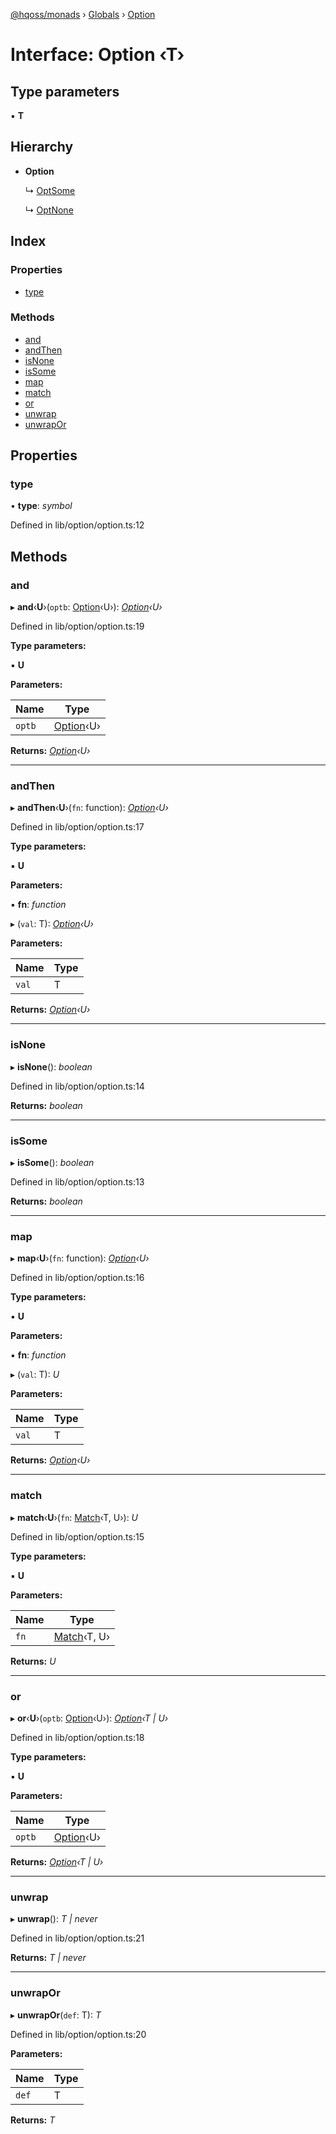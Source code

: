 [@hqoss/monads](../README.md) › [Globals](../globals.md) › [Option](option.md)

# Interface: Option ‹**T**›

## Type parameters

▪ **T**

## Hierarchy

* **Option**

  ↳ [OptSome](optsome.md)

  ↳ [OptNone](optnone.md)

## Index

### Properties

* [type](option.md#type)

### Methods

* [and](option.md#and)
* [andThen](option.md#andthen)
* [isNone](option.md#isnone)
* [isSome](option.md#issome)
* [map](option.md#map)
* [match](option.md#match)
* [or](option.md#or)
* [unwrap](option.md#unwrap)
* [unwrapOr](option.md#unwrapor)

## Properties

###  type

• **type**: *symbol*

Defined in lib/option/option.ts:12

## Methods

###  and

▸ **and**‹**U**›(`optb`: [Option](option.md)‹U›): *[Option](option.md)‹U›*

Defined in lib/option/option.ts:19

**Type parameters:**

▪ **U**

**Parameters:**

Name | Type |
------ | ------ |
`optb` | [Option](option.md)‹U› |

**Returns:** *[Option](option.md)‹U›*

___

###  andThen

▸ **andThen**‹**U**›(`fn`: function): *[Option](option.md)‹U›*

Defined in lib/option/option.ts:17

**Type parameters:**

▪ **U**

**Parameters:**

▪ **fn**: *function*

▸ (`val`: T): *[Option](option.md)‹U›*

**Parameters:**

Name | Type |
------ | ------ |
`val` | T |

**Returns:** *[Option](option.md)‹U›*

___

###  isNone

▸ **isNone**(): *boolean*

Defined in lib/option/option.ts:14

**Returns:** *boolean*

___

###  isSome

▸ **isSome**(): *boolean*

Defined in lib/option/option.ts:13

**Returns:** *boolean*

___

###  map

▸ **map**‹**U**›(`fn`: function): *[Option](option.md)‹U›*

Defined in lib/option/option.ts:16

**Type parameters:**

▪ **U**

**Parameters:**

▪ **fn**: *function*

▸ (`val`: T): *U*

**Parameters:**

Name | Type |
------ | ------ |
`val` | T |

**Returns:** *[Option](option.md)‹U›*

___

###  match

▸ **match**‹**U**›(`fn`: [Match](match.md)‹T, U›): *U*

Defined in lib/option/option.ts:15

**Type parameters:**

▪ **U**

**Parameters:**

Name | Type |
------ | ------ |
`fn` | [Match](match.md)‹T, U› |

**Returns:** *U*

___

###  or

▸ **or**‹**U**›(`optb`: [Option](option.md)‹U›): *[Option](option.md)‹T | U›*

Defined in lib/option/option.ts:18

**Type parameters:**

▪ **U**

**Parameters:**

Name | Type |
------ | ------ |
`optb` | [Option](option.md)‹U› |

**Returns:** *[Option](option.md)‹T | U›*

___

###  unwrap

▸ **unwrap**(): *T | never*

Defined in lib/option/option.ts:21

**Returns:** *T | never*

___

###  unwrapOr

▸ **unwrapOr**(`def`: T): *T*

Defined in lib/option/option.ts:20

**Parameters:**

Name | Type |
------ | ------ |
`def` | T |

**Returns:** *T*
